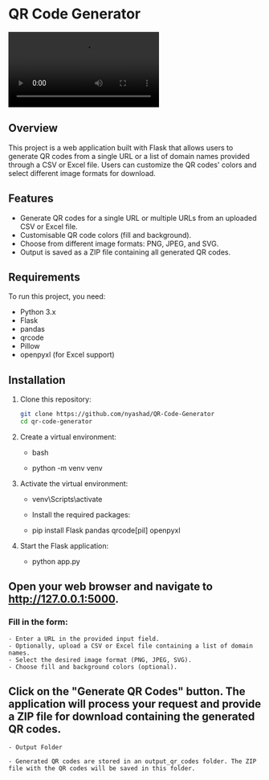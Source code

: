 # QR Code Generator

![Video demonstration](/giphy.mp4)

## Overview
This project is a web application built with Flask that allows users to generate QR codes from a single URL or a list of domain names provided through a CSV or Excel file. Users can customize the QR codes' colors and select different image formats for download.

## Features
- Generate QR codes for a single URL or multiple URLs from an uploaded CSV or Excel file.
- Customisable QR code colors (fill and background).
- Choose from different image formats: PNG, JPEG, and SVG.
- Output is saved as a ZIP file containing all generated QR codes.

## Requirements
To run this project, you need:
- Python 3.x
- Flask
- pandas
- qrcode
- Pillow
- openpyxl (for Excel support)

## Installation

1. Clone this repository:
   ```bash
   git clone https://github.com/nyashad/QR-Code-Generator
   cd qr-code-generator

2. Create a virtual environment:

   - bash

   - python -m venv venv

3. Activate the virtual environment:

   - venv\Scripts\activate

    - Install the required packages:

    - pip install Flask pandas qrcode[pil] openpyxl

 4. Start the Flask application:

    - python app.py

## Open your web browser and navigate to http://127.0.0.1:5000.

### Fill in the form:
    - Enter a URL in the provided input field.
    - Optionally, upload a CSV or Excel file containing a list of domain names.
    - Select the desired image format (PNG, JPEG, SVG).
    - Choose fill and background colors (optional).

## Click on the "Generate QR Codes" button. The application will process your request and provide a ZIP file for download containing the generated QR codes.

    - Output Folder

    - Generated QR codes are stored in an output_qr_codes folder. The ZIP file with the QR codes will be saved in this folder.
